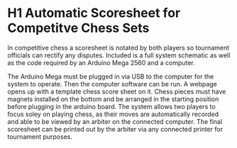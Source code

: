 # H1 Automatic Scoresheet for Competitve Chess Sets
In competitive chess a scoresheet is notated by both players so tournament officials can rectify any disputes.
Included is a full system schematic as well as the code required by an Arduino Mega 2560 and a computer.

The Arduino Mega must be plugged in via USB to the computer for the system to operate. Then the computer 
software can be run. A webpage opens up with a template chess score sheet on it. 
Chess pieces must have magnets installed on the bottom and be arranged in the starting position before plugging
in the arduino board. 
The system allows two players to focus soley on playing chess, as their moves are automatically recorded
and able to be viewed by an arbiter on the connected computer. The final scoresheet can be
printed out by the arbiter via any connected printer for tournament purposes.
